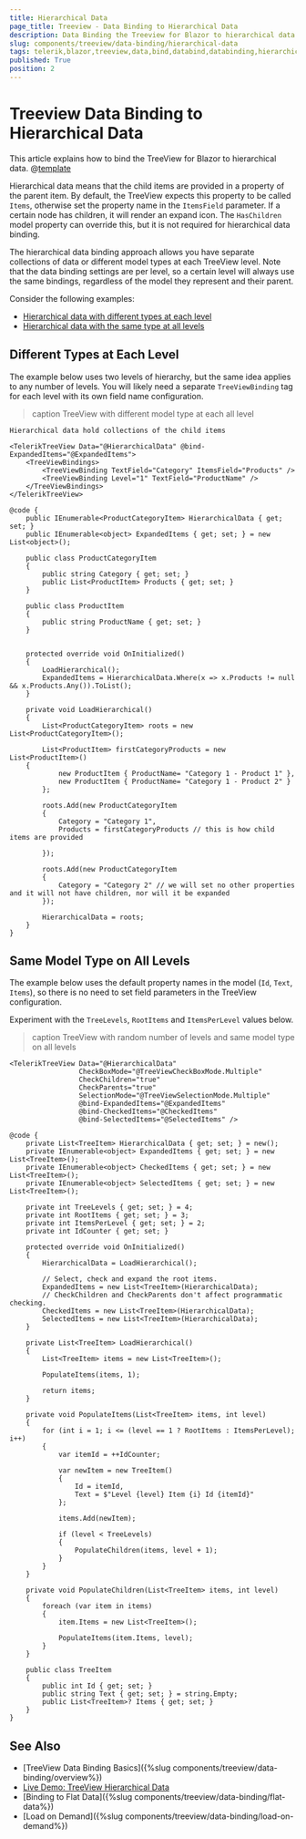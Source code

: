 ```yaml
---
title: Hierarchical Data
page_title: Treeview - Data Binding to Hierarchical Data
description: Data Binding the Treeview for Blazor to hierarchical data.
slug: components/treeview/data-binding/hierarchical-data
tags: telerik,blazor,treeview,data,bind,databind,databinding,hierarchical
published: True
position: 2
---
```


# Treeview Data Binding to Hierarchical Data

This article explains how to bind the TreeView for Blazor to hierarchical data. 
@[template](/_contentTemplates/treeview/basic-example.md#data-binding-basics-link)


Hierarchical data means that the child items are provided in a property of the parent item. By default, the TreeView expects this property to be called `Items`, otherwise set the property name in the `ItemsField` parameter. If a certain node has children, it will render an expand icon. The `HasChildren` model property can override this, but it is not required for hierarchical data binding.

The hierarchical data binding approach allows you have separate collections of data or different model types at each TreeView level. Note that the data binding settings are per level, so a certain level will always use the same bindings, regardless of the model they represent and their parent.

Consider the following examples:

* [Hierarchical data with different types at each level](#different-types-at-each-level)
* [Hierarchical data with the same type at all levels](#same-model-type-on-all-levels)

## Different Types at Each Level

The example below uses two levels of hierarchy, but the same idea applies to any number of levels. You will likely need a separate `TreeViewBinding` tag for each level with its own field name configuration.

>caption TreeView with different model type at each all level

````CSHTML
Hierarchical data hold collections of the child items

<TelerikTreeView Data="@HierarchicalData" @bind-ExpandedItems="@ExpandedItems">
	<TreeViewBindings>
		<TreeViewBinding TextField="Category" ItemsField="Products" />
		<TreeViewBinding Level="1" TextField="ProductName" />
	</TreeViewBindings>
</TelerikTreeView>

@code {
	public IEnumerable<ProductCategoryItem> HierarchicalData { get; set; }
	public IEnumerable<object> ExpandedItems { get; set; } = new List<object>();

	public class ProductCategoryItem
	{
		public string Category { get; set; }
		public List<ProductItem> Products { get; set; }
	}

	public class ProductItem
	{
		public string ProductName { get; set; }
	}


	protected override void OnInitialized()
	{
		LoadHierarchical();
		ExpandedItems = HierarchicalData.Where(x => x.Products != null && x.Products.Any()).ToList();
	}

	private void LoadHierarchical()
	{
		List<ProductCategoryItem> roots = new List<ProductCategoryItem>();

		List<ProductItem> firstCategoryProducts = new List<ProductItem>()
    {
			new ProductItem { ProductName= "Category 1 - Product 1" },
			new ProductItem { ProductName= "Category 1 - Product 2" }
		};

		roots.Add(new ProductCategoryItem
		{
			Category = "Category 1",
			Products = firstCategoryProducts // this is how child items are provided

		});

		roots.Add(new ProductCategoryItem
		{
			Category = "Category 2" // we will set no other properties and it will not have children, nor will it be expanded
		});

		HierarchicalData = roots;
	}
}
````

## Same Model Type on All Levels

The example below uses the default property names in the model (`Id`, `Text`, `Items`), so there is no need to set field parameters in the TreeView configuration.

Experiment with the `TreeLevels`, `RootItems` and `ItemsPerLevel` values below.

>caption TreeView with random number of levels and same model type on all levels

````CSHTML
<TelerikTreeView Data="@HierarchicalData"
                 CheckBoxMode="@TreeViewCheckBoxMode.Multiple"
                 CheckChildren="true"
                 CheckParents="true"
                 SelectionMode="@TreeViewSelectionMode.Multiple"
                 @bind-ExpandedItems="@ExpandedItems"
                 @bind-CheckedItems="@CheckedItems"
                 @bind-SelectedItems="@SelectedItems" />

@code {
    private List<TreeItem> HierarchicalData { get; set; } = new();
    private IEnumerable<object> ExpandedItems { get; set; } = new List<TreeItem>();
    private IEnumerable<object> CheckedItems { get; set; } = new List<TreeItem>();
    private IEnumerable<object> SelectedItems { get; set; } = new List<TreeItem>();

    private int TreeLevels { get; set; } = 4;
    private int RootItems { get; set; } = 3;
    private int ItemsPerLevel { get; set; } = 2;
    private int IdCounter { get; set; }

    protected override void OnInitialized()
    {
        HierarchicalData = LoadHierarchical();

        // Select, check and expand the root items.
        ExpandedItems = new List<TreeItem>(HierarchicalData);
        // CheckChildren and CheckParents don't affect programmatic checking.
        CheckedItems = new List<TreeItem>(HierarchicalData);
        SelectedItems = new List<TreeItem>(HierarchicalData);
    }

    private List<TreeItem> LoadHierarchical()
    {
        List<TreeItem> items = new List<TreeItem>();

        PopulateItems(items, 1);

        return items;
    }

    private void PopulateItems(List<TreeItem> items, int level)
    {
        for (int i = 1; i <= (level == 1 ? RootItems : ItemsPerLevel); i++)
        {
            var itemId = ++IdCounter;

            var newItem = new TreeItem()
            {
                Id = itemId,
                Text = $"Level {level} Item {i} Id {itemId}"
            };

            items.Add(newItem);

            if (level < TreeLevels)
            {
                PopulateChildren(items, level + 1);
            }
        }
    }

    private void PopulateChildren(List<TreeItem> items, int level)
    {
        foreach (var item in items)
        {
            item.Items = new List<TreeItem>();

            PopulateItems(item.Items, level);
        }
    }

    public class TreeItem
    {
        public int Id { get; set; }
        public string Text { get; set; } = string.Empty;
        public List<TreeItem>? Items { get; set; }
    }
}
````


## See Also

  * [TreeView Data Binding Basics]({%slug components/treeview/data-binding/overview%})
  * [Live Demo: TreeView Hierarchical Data](https://demos.telerik.com/blazor-ui/treeview/hierarchical-data)
  * [Binding to Flat Data]({%slug components/treeview/data-binding/flat-data%})
  * [Load on Demand]({%slug components/treeview/data-binding/load-on-demand%})
